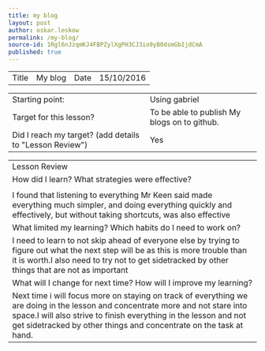 ```yaml
---
title: my blog
layout: post
author: oskar.leskow
permalink: /my-blog/
source-id: 1Rgl6nJzqmKJ4FBPZylXgPH3CJ3io9yB0dsmGbIjdCmA
published: true
---
```

<table>
  <tr>
    <td>Title</td>
    <td>My blog</td>
    <td>Date</td>
    <td>15/10/2016</td>
  </tr>
</table>


<table>
  <tr>
    <td>Starting point:</td>
    <td>Using gabriel</td>
  </tr>
  <tr>
    <td>Target for this lesson?</td>
    <td>To be able to publish My blogs on to github.</td>
  </tr>
  <tr>
    <td>Did I reach my target? 
(add details to "Lesson Review")</td>
    <td>Yes</td>
  </tr>
</table>


<table>
  <tr>
    <td>Lesson Review</td>
  </tr>
  <tr>
    <td>How did I learn? What strategies were effective? </td>
  </tr>
  <tr>
    <td></td>
  </tr>
  <tr>
    <td>I found that listening to everything Mr Keen said made everything much simpler, and doing everything quickly and effectively, but without taking shortcuts, was also effective </td>
  </tr>
  <tr>
    <td>What limited my learning? Which habits do I need to work on? </td>
  </tr>
  <tr>
    <td>I need to learn to not skip ahead of everyone else by trying to figure out what the next step will be as this is more trouble than it is worth.I also need to try not to get sidetracked by other things that are not as important</td>
  </tr>
  <tr>
    <td>What will I change for next time? How will I improve my learning?</td>
  </tr>
  <tr>
    <td>Next time i will focus more on staying on track of everything we are doing in the lesson and concentrate more and not stare into space.I will also strive to finish everything in the lesson and not get sidetracked by other things and concentrate on the task at hand.</td>
  </tr>
</table>


